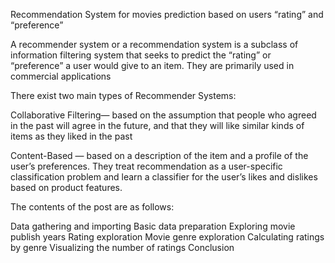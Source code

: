 Recommendation System for movies prediction based on users “rating” and “preference”

A recommender system or a recommendation system is a subclass of information filtering system that seeks to predict the “rating” or “preference” a user would give to an item. They are primarily used in commercial applications

There exist two main types of Recommender Systems:

Collaborative Filtering— based on the assumption that people who agreed in the past will agree in the future, and that they will like similar kinds of items as they liked in the past

Content-Based — based on a description of the item and a profile of the user’s preferences. They treat recommendation as a user-specific classification problem and learn a classifier for the user’s likes and dislikes based on product features.

The contents of the post are as follows:

Data gathering and importing
Basic data preparation
Exploring movie publish years
Rating exploration
Movie genre exploration
Calculating ratings by genre
Visualizing the number of ratings
Conclusion

